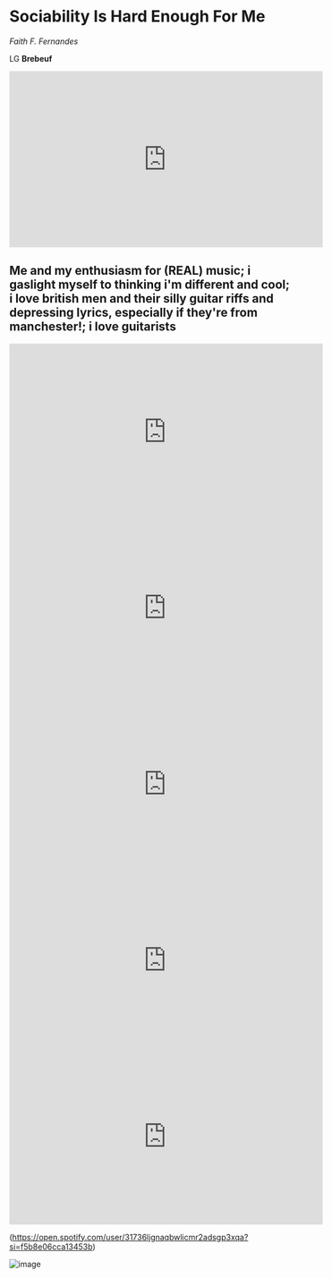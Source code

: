 # Sociability Is Hard Enough For Me

*Faith F. Fernandes*

LG **Brebeuf**

<iframe width="560" height="315" src="https://www.youtube.com/embed/LJzCYSdrHMI" title="YouTube video player" frameborder="0" allow="accelerometer; autoplay; clipboard-write; encrypted-media; gyroscope; picture-in-picture; web-share" allowfullscreen></iframe>


 ## Me and my enthusiasm for (REAL) music; i gaslight myself to thinking i'm different and cool; i love british men and their silly guitar riffs and depressing lyrics, especially if they're from manchester!; i  love guitarists
 
 
 <iframe width="560" height="315" src="https://www.youtube.com/embed/pIwaw2QhBbM" title="YouTube video player" frameborder="0" allow="accelerometer; autoplay; clipboard-write; encrypted-media; gyroscope; picture-in-picture; web-share" allowfullscreen></iframe>
 
 <iframe width="560" height="315" src="https://www.youtube.com/embed/j8Y1XSukU3k" title="YouTube video player" frameborder="0" allow="accelerometer; autoplay; clipboard-write; encrypted-media; gyroscope; picture-in-picture; web-share" allowfullscreen></iframe>
 
 <iframe width="560" height="315" src="https://www.youtube.com/embed/NcJ0Vdig91Y" title="YouTube video player" frameborder="0" allow="accelerometer; autoplay; clipboard-write; encrypted-media; gyroscope; picture-in-picture; web-share" allowfullscreen></iframe>
 
 <iframe width="560" height="315" src="https://www.youtube.com/embed/6lyoAczdMSM" title="YouTube video player" frameborder="0" allow="accelerometer; autoplay; clipboard-write; encrypted-media; gyroscope; picture-in-picture; web-share" allowfullscreen></iframe>
 
 <iframe width="560" height="315" src="https://www.youtube.com/embed/7XFB4gl1Iok" title="YouTube video player" frameborder="0" allow="accelerometer; autoplay; clipboard-write; encrypted-media; gyroscope; picture-in-picture; web-share" allowfullscreen></iframe>
 
 (https://open.spotify.com/user/31736ljgnaqbwlicmr2adsgp3xqa?si=f5b8e06cca13453b)

![image](https://user-images.githubusercontent.com/122419160/212816025-813d6301-e87d-498f-b01a-afb0a68880bb.png)

